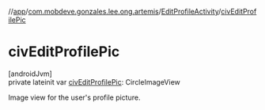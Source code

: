//[app](../../../index.md)/[com.mobdeve.gonzales.lee.ong.artemis](../index.md)/[EditProfileActivity](index.md)/[civEditProfilePic](civ-edit-profile-pic.md)

# civEditProfilePic

[androidJvm]\
private lateinit var [civEditProfilePic](civ-edit-profile-pic.md): CircleImageView

Image view for the user's profile picture.
